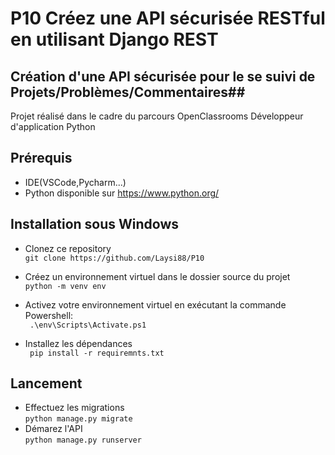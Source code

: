 # P10 Créez une API sécurisée RESTful en utilisant Django REST #

## Création d'une API sécurisée pour le se suivi de Projets/Problèmes/Commentaires##
Projet réalisé dans le cadre du parcours OpenClassrooms Développeur d'application Python

## Prérequis ##
 - IDE(VSCode,Pycharm...)
 - Python disponible sur https://www.python.org/

## Installation sous Windows ##
- Clonez ce repository  
`` git clone https://github.com/Laysi88/P10 ``
- Créez un environnement virtuel dans le dossier source du projet  
``python -m venv env``

- Activez votre environnement virtuel en exécutant la commande Powershell:  
`` .\env\Scripts\Activate.ps1``

- Installez les dépendances  
`` pip install -r requiremnts.txt``

## Lancement

- Effectuez les migrations   
``python manage.py migrate``
- Démarez l'API  
``python manage.py runserver``